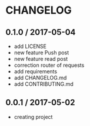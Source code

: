 CHANGELOG
============

0.1.0 / 2017-05-04
------------------

* add LICENSE
* new feature Push post
* new feature read post
* correction router of requests
* add requirements
* add CHANGELOG.md
* add CONTRIBUTING.md

0.0.1 / 2017-05-02
------------------

* creating project